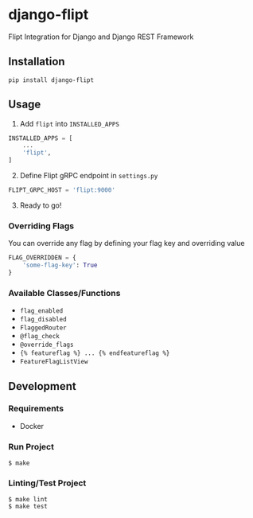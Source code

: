 # django-flipt
Flipt Integration for Django and Django REST Framework

## Installation

```shell
pip install django-flipt
```

## Usage

1. Add `flipt` into `INSTALLED_APPS`

```python
INSTALLED_APPS = [
    ...
    'flipt',
]
```

2. Define Flipt gRPC endpoint in `settings.py`

```python
FLIPT_GRPC_HOST = 'flipt:9000'
```

3. Ready to go!

### Overriding Flags

You can override any flag by defining your flag key and overriding value

```python
FLAG_OVERRIDDEN = {
    'some-flag-key': True
}
```

### Available Classes/Functions

- `flag_enabled`
- `flag_disabled`
- `FlaggedRouter`
- `@flag_check`
- `@override_flags`
- `{% featureflag %} ... {% endfeatureflag %}`
- `FeatureFlagListView`

## Development

### Requirements

- Docker

### Run Project

```shell
$ make
```

### Linting/Test Project

```shell
$ make lint
$ make test
```
